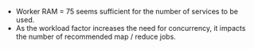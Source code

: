
* Worker RAM = 75 seems sufficient for the number of services to be used.
* As the workload factor increases the need for concurrency, it impacts the number of recommended map / reduce jobs.

